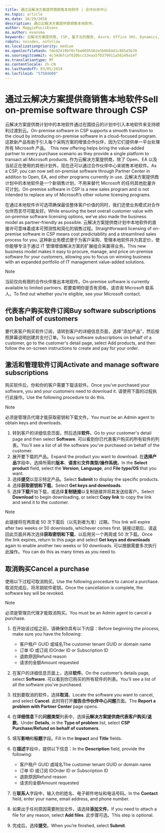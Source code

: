 ```yaml
---
title: 通过云解决方案提供商销售本地软件 | 合作伙伴中心
ms.topic: article
ms.date: 10/29/2018
description: 通过云解决方案提供商销售本地软件。
author: MaggiePucciEvans
ms.author: evansma
keywords: 云解决方案提供商, CSP, 基于云的服务, Azure, Office 365, Dynamics, CSP 合作伙伴, 通过云解决方案提供商计划销售, 直接合作伙伴, 直接云解决方案提供商合作伙伴, 间接云解决方案提供商经销商, 直接云解决方案提供商, 间接云解决方案提供商, 直接模式, 间接模式, 间接经销商, 间接提供商, 提供商, 分销商, 云解决方案提供商计划
robots: noindex, nofollow
ms.localizationpriority: medium
ms.openlocfilehash: fde92419bf0cfbe0095502e5b0684d1c86545b70
ms.sourcegitcommit: 4c34d6fcaf020bcc53eaa5f0379011a56149a14f
ms.translationtype: MT
ms.contentlocale: zh-CN
ms.lasthandoff: 03/05/2019
ms.locfileid: "57584600"
---
```

# <a name="sell-on-premise-software-through-csp"></a><span data-ttu-id="d1664-104">通过云解决方案提供商销售本地软件</span><span class="sxs-lookup"><span data-stu-id="d1664-104">Sell on-premise software through CSP</span></span>

<span data-ttu-id="d1664-105">云解决方案提供商计划中的本地软件通过在围绕云的计划中引入本地软件来支持顺利过渡到云。</span><span class="sxs-lookup"><span data-stu-id="d1664-105">On-premise software in CSP supports a smooth transition to the cloud by introducing on-premise software in a cloud-focused program.</span></span><span data-ttu-id="d1664-106">  这款新产品有助于引入每个采购方案的增值合作伙伴，因为它们提供单一平台处理所有 Microsoft 产品。</span><span class="sxs-lookup"><span data-stu-id="d1664-106">  This new offering helps bring the value-added partner to every purchase scenario as they provide a single platform to transact all Microsoft products.</span></span> <span data-ttu-id="d1664-107">作为云解决方案提供商，除了 Open、EA 以及当前正在使用的其他计划外，现在还可以通过合作伙伴中心来销售本地软件。</span><span class="sxs-lookup"><span data-stu-id="d1664-107">As a CSP, you can now sell on-premise software through Partner Center in addition to Open, EA, and other programs currently in use.</span></span> <span data-ttu-id="d1664-108">云解决方案提供商计划中的本地软件是一个新销售计划，不用来替代 Microsoft 的任何其他批量许可计划。</span><span class="sxs-lookup"><span data-stu-id="d1664-108">On-premise software in CSP is a new sales program and is not intended to replace any of Microsoft’s other volume licensing programs.</span></span> 
 
<span data-ttu-id="d1664-109">在通过本地软件许可选项确保最佳整体客户价值的同时，我们还使业务模式对合作伙伴而言尽可能友好。</span><span class="sxs-lookup"><span data-stu-id="d1664-109">While ensuring the best overall customer value with on-premise software licensing options, we’ve also made the business model as partner-friendly as possible.</span></span> <span data-ttu-id="d1664-110">云解决方案提供商计划中本地软件的直接许可意味着成本可预测性和简化的销售过程。</span><span class="sxs-lookup"><span data-stu-id="d1664-110">Straightforward licensing of on-premise software in CSP means cost predictability and a streamlined sales process for you.</span></span> <span data-ttu-id="d1664-111">这种新业务模式便于为客户采购、管理本地软件并为其定价，使你能够专注于通过 IT 管理增值解决方案的扩展组合来赢得业务。</span><span class="sxs-lookup"><span data-stu-id="d1664-111">This new business model makes it easy to procure, manage, and price on-premise software for your customers, allowing you to focus on winning business with an expanded portfolio of IT management value-added solutions.</span></span> 

>[!NOTE]
><span data-ttu-id="d1664-112">当前仅向有限的合作伙伴推出本地软件。</span><span class="sxs-lookup"><span data-stu-id="d1664-112">On-premise software is currently available to limited partners.</span></span> <span data-ttu-id="d1664-113">若要查明你是否有资格，请咨询 Microsoft 联系人。</span><span class="sxs-lookup"><span data-stu-id="d1664-113">To find out whether you’re eligible, see your Microsoft contact.</span></span> 


## <a name="buy-software-subscriptions-on-behalf-of-customers"></a><span data-ttu-id="d1664-114">代表客户购买软件订阅</span><span class="sxs-lookup"><span data-stu-id="d1664-114">Buy software subscriptions on behalf of customers</span></span>

<span data-ttu-id="d1664-115">要代表客户购买软件订阅，请转到客户的详细信息页面，选择“添加产品”，然后按照屏幕说明创建并支付订单。</span><span class="sxs-lookup"><span data-stu-id="d1664-115">To buy software subscriptions on behalf of a customer, go to the customer's detail page, select Add products, and then follow the on-screen instructions to create and pay for your order.</span></span>

## <a name="activate-and-manage-software-subscriptions"></a><span data-ttu-id="d1664-116">激活和管理软件订阅</span><span class="sxs-lookup"><span data-stu-id="d1664-116">Activate and manage software subscriptions</span></span>

<span data-ttu-id="d1664-117">购买软件后，你和你的客户需要下载该软件。</span><span class="sxs-lookup"><span data-stu-id="d1664-117">Once you’ve purchased your software, you and your customers need to download it.</span></span> <span data-ttu-id="d1664-118">请使用下面的过程执行此操作。</span><span class="sxs-lookup"><span data-stu-id="d1664-118">Use the following procedure to do this.</span></span> 

>[!NOTE]
><span data-ttu-id="d1664-119">必须是管理员代理才能获取密钥和下载文件。</span><span class="sxs-lookup"><span data-stu-id="d1664-119">You must be an Admin agent to obtain keys and downloads.</span></span> 

1. <span data-ttu-id="d1664-120">转到客户的详细信息页面，然后选择**软件**。</span><span class="sxs-lookup"><span data-stu-id="d1664-120">Go to your customer's detail page and then select **Software**.</span></span> <span data-ttu-id="d1664-121">可以看到你已代表客户购买的所有软件的列表。</span><span class="sxs-lookup"><span data-stu-id="d1664-121">You’ll see a list of all the software you’ve purchased on behalf of the customer.</span></span> 
2.  <span data-ttu-id="d1664-122">展开要下载的产品。</span><span class="sxs-lookup"><span data-stu-id="d1664-122">Expand the product you want to download.</span></span> <span data-ttu-id="d1664-123">在**选择产品**字段中，选择所需的**版本**、**语言**和**文件类型/操作系统**。</span><span class="sxs-lookup"><span data-stu-id="d1664-123">In the **Select product** field, select the **Version**, **Language**, and **File type/OS** that you want.</span></span> 
3.  <span data-ttu-id="d1664-124">选择**提交**以显示特定产品。</span><span class="sxs-lookup"><span data-stu-id="d1664-124">Select **Submit** to display the specific products.</span></span> 
4.  <span data-ttu-id="d1664-125">选择**获取密钥和下载**。</span><span class="sxs-lookup"><span data-stu-id="d1664-125">Select **Get keys and downloads**.</span></span> 
5.  <span data-ttu-id="d1664-126">选择**下载**开始下载，或选择**复制链接**以复制链接并将其发送给客户。</span><span class="sxs-lookup"><span data-stu-id="d1664-126">Select **Download** to begin downloading, or select **Copy link** to copy the link and send it to the customer.</span></span> 

>[!NOTE]
><span data-ttu-id="d1664-127">此链接将在两周或 50 次下载后（以先到者为准）过期。</span><span class="sxs-lookup"><span data-stu-id="d1664-127">This link will expire after two weeks or 50 downloads, whichever comes first.</span></span> <span data-ttu-id="d1664-128">链接过期后，请返回此页面并再次选择**获取密钥和下载**，以启用另一个两周或 50 次下载。</span><span class="sxs-lookup"><span data-stu-id="d1664-128">Once the link expires, return to this page and select **Get keys and downloads** again to enable another two weeks or 50 downloads.</span></span> <span data-ttu-id="d1664-129">可以根据需要多次执行此操作。</span><span class="sxs-lookup"><span data-stu-id="d1664-129">You can do this as many times as you need to.</span></span> 


## <a name="cancel-a-purchase"></a><span data-ttu-id="d1664-130">取消购买</span><span class="sxs-lookup"><span data-stu-id="d1664-130">Cancel a purchase</span></span>
<span data-ttu-id="d1664-131">使用以下过程可取消购买。</span><span class="sxs-lookup"><span data-stu-id="d1664-131">Use the following procedure to cancel a purchase.</span></span> <span data-ttu-id="d1664-132">取消完成后，将吊销软件密钥。</span><span class="sxs-lookup"><span data-stu-id="d1664-132">Once the cancellation is complete, the software key will be revoked.</span></span> 

>[!NOTE]
><span data-ttu-id="d1664-133">必须是管理员代理才能取消购买。</span><span class="sxs-lookup"><span data-stu-id="d1664-133">You must be an Admin agent to cancel a purchase.</span></span> 

1.  <span data-ttu-id="d1664-134">在开始该过程之前，请确保你具有以下内容：</span><span class="sxs-lookup"><span data-stu-id="d1664-134">Before beginning the process, make sure you have the following:</span></span> 
    -   <span data-ttu-id="d1664-135">客户租户 GUID 或域名</span><span class="sxs-lookup"><span data-stu-id="d1664-135">The customer tenant GUID or domain name</span></span>
    -   <span data-ttu-id="d1664-136">订单 ID 或订阅 ID</span><span class="sxs-lookup"><span data-stu-id="d1664-136">Order ID or Subscription ID</span></span>
    -   <span data-ttu-id="d1664-137">退款原因</span><span class="sxs-lookup"><span data-stu-id="d1664-137">Refund reason</span></span>
    -   <span data-ttu-id="d1664-138">请求的金额</span><span class="sxs-lookup"><span data-stu-id="d1664-138">Amount requested</span></span>

2.  <span data-ttu-id="d1664-139">在客户的详细信息页面上，选择**软件**。</span><span class="sxs-lookup"><span data-stu-id="d1664-139">On the customer’s details page, select **Software**.</span></span> <span data-ttu-id="d1664-140">可以看到你已购买的所有软件的列表。</span><span class="sxs-lookup"><span data-stu-id="d1664-140">You’ll see a list of all the software you’ve purchased.</span></span> 

3.  <span data-ttu-id="d1664-141">找到要取消的软件，选择**取消**。</span><span class="sxs-lookup"><span data-stu-id="d1664-141">Locate the software you want to cancel, and select **Cancel**.</span></span> <span data-ttu-id="d1664-142">此时将打开**报告合作伙伴中心问题**页面。</span><span class="sxs-lookup"><span data-stu-id="d1664-142">The **Report a problem with Partner Center** page opens.</span></span> 

4.  <span data-ttu-id="d1664-143">在**详细信息**下的**问题类型**列表中，选择**云解决方案提供商代表客户购买/退款**。</span><span class="sxs-lookup"><span data-stu-id="d1664-143">Under **Details**, in the **Type of problem** list, select **CSP Purchase/Refund on behalf of customers**.</span></span>

5.  <span data-ttu-id="d1664-144">填写**影响**和**标题**字段。</span><span class="sxs-lookup"><span data-stu-id="d1664-144">Fill in the **Impact** and **Title** fields.</span></span> 

6.  <span data-ttu-id="d1664-145">在**描述**字段中，提供以下信息：</span><span class="sxs-lookup"><span data-stu-id="d1664-145">In the **Description** field, provide the following:</span></span> 
    -   <span data-ttu-id="d1664-146">客户租户 GUID 或域名</span><span class="sxs-lookup"><span data-stu-id="d1664-146">The customer tenant GUID or domain name</span></span>
    -   <span data-ttu-id="d1664-147">订单 ID 或订阅 ID</span><span class="sxs-lookup"><span data-stu-id="d1664-147">Order ID or Subscription ID</span></span>
    -   <span data-ttu-id="d1664-148">退款原因</span><span class="sxs-lookup"><span data-stu-id="d1664-148">Refund reason</span></span>
    -   <span data-ttu-id="d1664-149">请求的金额</span><span class="sxs-lookup"><span data-stu-id="d1664-149">Amount requested</span></span>

7.  <span data-ttu-id="d1664-150">在**联系人**字段中，输入你的姓名、电子邮件地址和电话号码。</span><span class="sxs-lookup"><span data-stu-id="d1664-150">In the **Contact** field, enter your name, email address, and phone number.</span></span> 

8.  <span data-ttu-id="d1664-151">如果出于任何原因需要附加文件，请选择**添加文件**。</span><span class="sxs-lookup"><span data-stu-id="d1664-151">If you need to attach a file for any reason, select **Add files**.</span></span> <span data-ttu-id="d1664-152">此步骤可选。</span><span class="sxs-lookup"><span data-stu-id="d1664-152">This step is optional.</span></span> 

9.  <span data-ttu-id="d1664-153">完成后，选择**提交**。</span><span class="sxs-lookup"><span data-stu-id="d1664-153">When you’re finished, select **Submit**.</span></span>